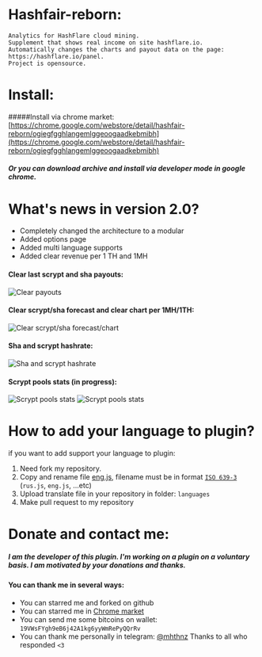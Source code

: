 # Hashfair-reborn: 
    Analytics for HashFlare cloud mining. 
 	Supplement that shows real income on site hashflare.io. 
 	Automatically changes the charts and payout data on the page: https://hashflare.io/panel. 
 	Project is opensource.
 	
# Install:
#####Install via chrome market:
[https://chrome.google.com/webstore/detail/hashfair-reborn/ogiegfgghlangemlggeoogaadkebmibh](https://chrome.google.com/webstore/detail/hashfair-reborn/ogiegfgghlangemlggeoogaadkebmibh)
##### Or you can download archive and install via developer mode in google chrome.

# What's news in version 2.0?
- Completely changed the architecture to a modular
- Added options page
- Added multi language supports
- Added clear revenue per 1 TH and 1MH

#### Clear last scrypt and sha payouts:
![Clear payouts](https://raw.githubusercontent.com/mhthnz/hashfair-chrome/master/readme/payouts.png "Clear payouts")
#### Clear scrypt/sha forecast and clear chart per 1MH/1TH:
![Clear scrypt/sha forecast/chart](https://raw.githubusercontent.com/mhthnz/hashfair-chrome/master/readme/forecast-and-revenue.png "Clear scrypt forecast")
#### Sha and scrypt hashrate:
![Sha and scrypt hashrate](https://raw.githubusercontent.com/mhthnz/hashfair-chrome/master/readme/hashrate.png "Sha and scrypt hashrate")
#### Scrypt pools stats (in progress):
![Scrypt pools stats](https://raw.githubusercontent.com/mhthnz/hashfair-chrome/master/readme/scrypt-pools.png "Scrypt pools stats")
![Scrypt pools stats](https://raw.githubusercontent.com/mhthnz/hashfair-chrome/master/readme/pools-stat.png "Scrypt pools stats")

# How to add your language to plugin?
if you want to add support your language to plugin:
1) Need fork my repository.
2) Copy and rename file [eng.js](https://github.com/mhthnz/hashfair-chrome/tree/master/readme), filename must be in format [`ISO 639-3`](https://en.wikipedia.org/wiki/List_of_ISO_639-2_codes) (`rus.js`, `eng.js`, ...etc)
3) Upload translate file in your repository in folder: `languages`
4) Make pull request to my repository

# Donate and contact me:
##### I am the developer of this plugin. I'm working on a plugin on a voluntary basis. I am motivated by your donations and         thanks.
#### You can thank me in several ways:
* You can starred me and forked on github
* You can starred me in [Chrome market](https://chrome.google.com/webstore/detail/hashfair-reborn/ogiegfgghlangemlggeoogaadkebmibh)
* You can send me some bitcoins on wallet: `19VWsFYgh9eB6j42A1kg6yyWmRePyQQrRv`
* You can thank me personally in telegram: [@mhthnz](https://t.me/mhthnz)
Thanks to all who responded `<3`